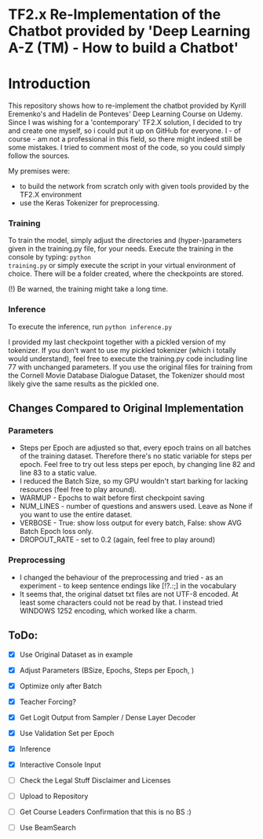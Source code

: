 # TF2.x Re-Implementation of the Chatbot provided by 'Deep Learning A-Z (TM) - How to build a Chatbot'
# Introduction
This repository shows how to re-implement the chatbot provided by Kyrill Eremenko's and Hadelin de Ponteves' Deep Learning Course on Udemy. Since I was wishing for a 'contemporary' TF2.X solution, I decided to try and create one myself, so i could put it up on GitHub for everyone.
I - of course - am not a professional in this field, so there might indeed still be some mistakes.
I tried to comment most of the code, so you could simply follow the sources.

My premises were:
* to build the network from scratch only with given tools provided by the TF2.X environment
* use the Keras Tokenizer for preprocessing.
### Training
To train the model, simply adjust the directories and (hyper-)parameters given in the training.py file, for your needs. Execute the training in the console by typing:
<code>python training.py</code>
or simply execute the script in your virtual environment of choice.
There will be a folder created, where the checkpoints are stored.

(!) Be warned, the training might take a long time.

### Inference
To execute the inference, run <code>python inference.py</code>

I provided my last checkpoint together with a pickled version of my tokenizer.
If you don't want to use my pickled tokenizer (which i totally would understand), feel free to execute the training.py code including line 77 with unchanged parameters. If you use the original files for training from the Cornell Movie Database Dialogue Dataset, the Tokenizer should most likely give the same results as the pickled one.

## Changes Compared to Original Implementation
### Parameters
* Steps per Epoch are adjusted so that, every epoch trains on all batches of the training dataset. Therefore there's no static variable for steps per epoch. Feel free to try out less steps per epoch, by changing line 82 and line 83 to a static value.
* I reduced the Batch Size, so my GPU wouldn't start barking for lacking resources (feel free to play around).
* WARMUP - Epochs to wait before first checkpoint saving
* NUM_LINES - number of questions and answers used. Leave as None if you want to use the entire dataset.
* VERBOSE - True: show loss output for every batch, False: show AVG Batch Epoch loss only.
* DROPOUT_RATE - set to 0.2 (again, feel free to play around)
### Preprocessing
* I changed the behaviour of the preprocessing and tried - as an experiment - to keep sentence endings like [!?.:;] in the vocabulary
* It seems that, the original datset txt files are not UTF-8 encoded. At least some characters could not be read by that. I instead tried WINDOWS 1252 encoding, which worked like a charm.


## ToDo:
* [x]  Use Original Dataset as in example
* [x]  Adjust Parameters (BSize, Epochs, Steps per Epoch, )

* [x] Optimize only after Batch
* [x] Teacher Forcing?

* [x] Get Logit Output from Sampler / Dense Layer Decoder

* [x] Use Validation Set per Epoch
* [x] Inference

* [x] Interactive Console Input

* [ ] Check the Legal Stuff Disclaimer and Licenses
* [ ] Upload to Repository

* [ ] Get Course Leaders Confirmation that this is no BS :)

* [ ] Use BeamSearch
